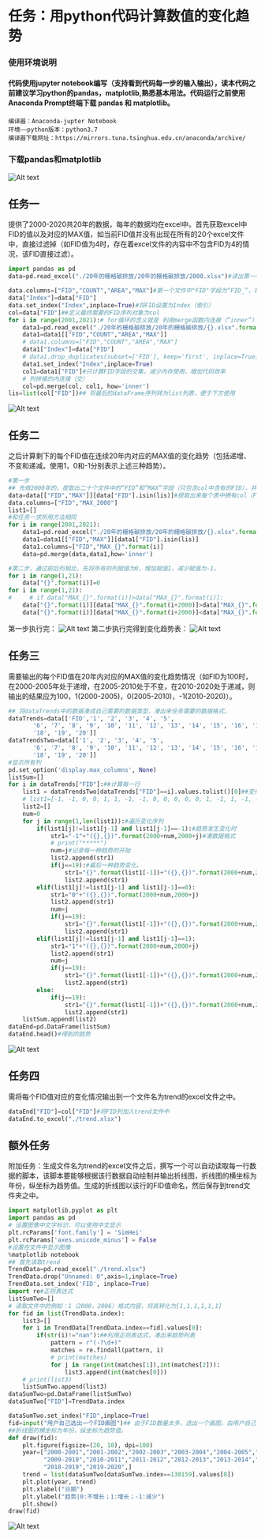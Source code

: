 
# 任务：用python代码计算数值的变化趋势
### 使用环境说明
#### 代码使用jupyter notebook编写（支持看到代码每一步的输入输出），读本代码之前建议学习python的pandas，matplotlib,熟悉基本用法。代码运行之前使用Anaconda Prompt终端下载 pandas 和 matplotlib。
    编译器：Anaconda-jupter Notebook
    环境——python版本：python3.7
    编译器下载网址：https://mirrors.tuna.tsinghua.edu.cn/anaconda/archive/
### 下载pandas和matplotlib
![Alt text](image-6.png)
## 任务一
 提供了2000-2020共20年的数据，每年的数据均在excel中。首先获取excel中FID的值以及对应的MAX值，如当前FID值并没有出现在所有的20个excel文件中，直接过滤掉（如FID值为4时，存在着excel文件的内容中不包含FID为4的情况，该FID直接过滤）。
```python
import pandas as pd
data=pd.read_excel("./20年的栅格碳排放/20年的栅格碳排放/2000.xlsx")#读出第一年的数据

data.columns=["FID","COUNT","AREA","MAX"]#第一个文件中"FID"字段为“FID_”，将其改为统一的["FID","COUNT","AREA","MAX"]
data["Index"]=data["FID"]
data.set_index("Index",inplace=True)#将FID设置为Index（索引）
col=data["FID"]##定义最终需要的FID序列对象为col
for i in range(2001,2021):# for循环的含义就是 利用merge函数内连接（“inner”）——二十个excel文件的FID字段的交集
    data1=pd.read_excel("./20年的栅格碳排放/20年的栅格碳排放/{}.xlsx".format(i))
    data1=data1[["FID","COUNT","AREA","MAX"]]
    # data1.columns=["FID","COUNT","AREA","MAX"]
    data1["Index"]=data["FID"]
    # data1.drop_duplicates(subset=['FID'], keep='first', inplace=True)
    data1.set_index("Index",inplace=True)
    col1=data1["FID"]#只计算FID字段的交集，减少内存使用，增加代码效率
    # 列拼接的内连接（交）
    col=pd.merge(col, col1, how='inner')
lis=list(col["FID"])## 将最后的dataFrame序列转为list列表，便于下方使用
``` 
![Alt text](image.png)

## 任务二
之后计算剩下的每个FID值在连续20年内对应的MAX值的变化趋势（包括递增、不变和递减。使用1，0和-1分别表示上述三种趋势）。
```python
#第一步
## 先做2000年的，提取出二十个文件中的“FID”和“MAX”字段（只包含col中含有的FID），并使用merge操作内连接（交集）
data=data[["FID","MAX"]][data["FID"].isin(lis)]#提取出来每个表中拥有col（FID）序列的文件内容。
data.columns=["FID","MAX_2000"]
list1=[]
#和任务一求所用方法相同
for i in range(2001,2021):
    data1=pd.read_excel("./20年的栅格碳排放/20年的栅格碳排放/{}.xlsx".format(i))
    data1=data1[["FID","MAX"]][data1["FID"].isin(lis)]
    data1.columns=["FID","MAX_{}".format(i)]
    data=pd.merge(data,data1,how='inner')

#第二步，通过前后列相比，先将所有的列赋值为0，增加赋值1，减少赋值为-1。
for i in range(1,21):
    data["{}".format(i)]=0
for i in range(1,21):
#     # if data["MAX_{}".format(i)]>data["MAX_{}".format(i)]:
    data["{}".format(i)][data["MAX_{}".format(i+2000)]>data["MAX_{}".format(i-1+2000)]]=1
    data["{}".format(i)][data["MAX_{}".format(i+2000)]<data["MAX_{}".format(i-1+2000)]]=-1
```
第一步执行完：
![Alt text](image-2.png)
第二步执行完得到变化趋势表：
![Alt text](image-4.png)
## 任务三 
需要输出的每个FID值在20年内对应的MAX值的变化趋势情况（如FID为100时，在2000-2005年处于递增，在2005-2010处于不变，在2010-2020处于递减，则输出的结果应为100，1(2000-2005)，0(2005-2010)，-1(2010-2020)）。
```python
## 将dataTrends中的数据凑成自己需要的数据类型，凑出来任务需要的数据格式。
dataTrends=data[['FID','1', '2', '3', '4', '5',
       '6', '7', '8', '9', '10', '11', '12', '13', '14', '15', '16', '17',
       '18', '19', '20']]
dataTrendsTwo=data[['1', '2', '3', '4', '5',
       '6', '7', '8', '9', '10', '11', '12', '13', '14', '15', '16', '17',
       '18', '19', '20']]
#显示所有列
pd.set_option('display.max_columns', None)
listSum=[]
for i in dataTrends["FID"]:##计算每一行
    list1 = dataTrendsTwo[dataTrends["FID"]==i].values.tolist()[0]##变化序列
    # list1=[-1, -1, 0, 0, 1, 1, -1, -1, 0, 0, 0, 0, 0, 1, -1, 1, -1, -1, 0, 0]
    list2=[]
    num=0
    for j in range(1,len(list1)):#遍历变化序列
        if(list1[j]!=list1[j-1] and list1[j-1]==-1):#趋势发生变化时
            str1="-1"+"({},{})".format(2000+num,2000+j)#凑数据格式
            # print("*****")
            num=j#记录每一种趋势的开始
            list2.append(str1)
            if(j==19):#最后一种趋势变化。
                str1="{}".format(list1[-1])+"({},{})".format(2000+num,2000+j+1)
                list2.append(str1)
        elif(list1[j]!=list1[j-1] and list1[j-1]==0):
            str1="0"+"({},{})".format(2000+num,2000+j)
            list2.append(str1)
            num=j
            if(j==19):
                str1="{}".format(list1[-1])+"({},{})".format(2000+num,2000+j+1)
                list2.append(str1)
        elif(list1[j]!=list1[j-1] and list1[j-1]==1):
            str1="1"+"({},{})".format(2000+num,2000+j)
            list2.append(str1)
            num=j
            if(j==19):
                str1="{}".format(list1[-1])+"({},{})".format(2000+num,2000+j+1)
                list2.append(str1)
        else:
            if(j==19):
                str1="{}".format(list1[-1])+"({},{})".format(2000+num,2000+j+1)
                list2.append(str1)
    listSum.append(list2)
dataEnd=pd.DataFrame(listSum)
dataEnd.head()#得到的趋势
```
![Alt text](image-3.png)
## 任务四
需将每个FID值对应的变化情况输出到一个文件名为trend的excel文件之中。
```python
dataEnd["FID"]=col["FID"]#将FID列加入trend文件中
dataEnd.to_excel("./trend.xlsx")
```
## 额外任务
附加任务：生成文件名为trend的excel文件之后，撰写一个可以自动读取每一行数据的脚本，该脚本要能够根据该行数据自动绘制并输出折线图，折线图的横坐标为年份，纵坐标为趋势值。生成的折线图以该行的FID值命名，然后保存到trend文件夹之中。
```python
import matplotlib.pyplot as plt 
import pandas as pd
# 设置图像中文字标识，可以使用中文显示
plt.rcParams['font.family'] = 'SimHei'
plt.rcParams['axes.unicode_minus'] = False
#设置在文件中显示图像
%matplotlib notebook
## 首先读取trend
TrendData=pd.read_excel("./trend.xlsx")
TrendData.drop("Unnamed: 0",axis=1,inplace=True)
TrendData.set_index('FID', inplace=True)
import re#正则表达式
listSumTwo=[]
# 读取文件中的例如：1（2000，2006）格式内容，将其转化为[1,1,1,1,1,1]
for fid in list(TrendData.index):
    list3=[]
    for i in TrendData[TrendData.index==fid].values[0]:
        if(str(i)!="nan"):##利用正则表达式，凑出来趋势列表
            pattern = r"(-?\d+)"
            matches = re.findall(pattern, i)
            # print(matches)
            for j in range(int(matches[1]),int(matches[2])):
                list3.append(int(matches[0]))
    # print(list3)
    listSumTwo.append(list3)
dataSumTwo=pd.DataFrame(listSumTwo)
dataSumTwo["FID"]=TrendData.index

dataSumTwo.set_index("FID",inplace=True)
fid=input("用户自己选出一个FID画图")## 由于FID数量太多，选出一个画图，由用户自己输入
##折线图的横坐标为年份，纵坐标为趋势值。
def draw(fid):
    plt.figure(figsize=(20, 10), dpi=100)
    year=["2000-2001","2001-2002","2002-2003","2003-2004","2004-2005","2005-2006","2006-2007","2007-2008","2008-2009",
          "2009-2010","2010-2011","2011-2012","2012-2013","2013-2014","2014-2015","2015-2016","2016-2017","2017-2018",
          "2018-2019","2019-2020",]
    trend = list(dataSumTwo[dataSumTwo.index==130159].values[0])
    plt.plot(year, trend)
    plt.xlabel("日期")
    plt.ylabel("趋势|0:不增长；1:增长；-1:减少")
    plt.show()
draw(fid)
```
![Alt text](image-7.png)